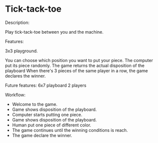 # Tick-tack-toe

Description:

Play tick-tack-toe between you and the machine. 


Features:

3x3 playground.

You can choose which position you want to put your piece.
The computer put its piece randomly.
The game returns the actual disposition of the playboard
When there's 3 pieces of the same player in a row, the game declares the winner. 

Future features:
6x7 playboard
2 players

Workflow:

- Welcome to the game.
- Game shows disposition of the playboard.
- Computer starts putting one piece.
- Game shows disposition of the playboard.
- Human put one piece of different color.
- The game continues until the winning conditions is reach. 
- The game declare the winner. 
